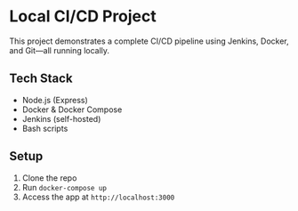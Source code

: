 # Local CI/CD Project

This project demonstrates a complete CI/CD pipeline using Jenkins, Docker, and Git—all running locally.

## Tech Stack
- Node.js (Express)
- Docker & Docker Compose
- Jenkins (self-hosted)
- Bash scripts

## Setup
1. Clone the repo
2. Run `docker-compose up`
3. Access the app at `http://localhost:3000`